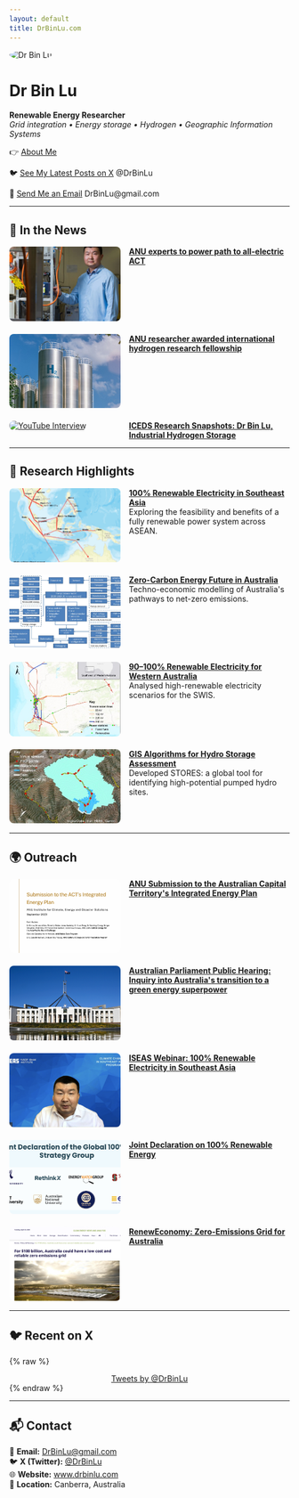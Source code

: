 ```yaml
---
layout: default
title: DrBinLu.com
---
```


<!-- Google Analytics -->
<script async src="https://www.googletagmanager.com/gtag/js?id=G-Q3TG1JXYV3"></script>
<script>
  window.dataLayer = window.dataLayer || [];
  function gtag(){dataLayer.push(arguments);}
  gtag('js', new Date());
  gtag('config', 'G-Q3TG1JXYV3');
</script>


<img src="binlu.jpg" alt="Dr Bin Lu" width="300" style="border-radius: 50%;">

# Dr Bin Lu

**Renewable Energy Researcher**  
*Grid integration • Energy storage • Hydrogen • Geographic Information Systems*

<p style="margin-top: 10px;">
👉 <a href="/about/">About Me</a>
</p>

<p>
🐦 <a href="https://x.com/DrBinLu" target="_blank">See My Latest Posts on X</a> @DrBinLu
</p>

<p>
📧 <a href="mailto:DrBinLu@gmail.com">Send Me an Email</a> DrBinLu@gmail.com
</p>

---

## 📰 In the News

<div style="display: flex; flex-direction: column; gap: 20px;">

  <div style="display: flex; gap: 15px;">
    <div style="flex: 0 0 40%; max-width: 200px;">
      <a href="https://reporter.anu.edu.au/all-stories/anu-experts-to-power-path-to-all-electric-act" target="_blank">
        <img src="/images/act-electrification.jpg" alt="All-electric ACT"
             style="width: 100%; aspect-ratio: 3/2; object-fit: cover; border-radius: 8px;">
      </a>
    </div>
    <div>
      <a href="https://reporter.anu.edu.au/all-stories/anu-experts-to-power-path-to-all-electric-act" target="_blank">
        <strong>ANU experts to power path to all-electric ACT</strong>
      </a>
    </div>
  </div>

  <div style="display: flex; gap: 15px;">
    <div style="flex: 0 0 40%; max-width: 200px;">
      <a href="https://iceds.anu.edu.au/research/research-stories/anu-researcher-awarded-international-hydrogen-research-fellowship" target="_blank">
        <img src="/images/hydrogen-fellowship.jpg" alt="Hydrogen Fellowship"
             style="width: 100%; aspect-ratio: 3/2; object-fit: cover; border-radius: 8px;">
      </a>
    </div>
    <div>
      <a href="https://iceds.anu.edu.au/research/research-stories/anu-researcher-awarded-international-hydrogen-research-fellowship" target="_blank">
        <strong>ANU researcher awarded international hydrogen research fellowship</strong>
      </a>
    </div>
  </div>

  <div style="display: flex; gap: 15px;">
    <div style="flex: 0 0 40%; max-width: 200px;">
      <a href="https://www.youtube.com/watch?v=hQXe41tmgPI" target="_blank">
        <img src="https://img.youtube.com/vi/hQXe41tmgPI/hqdefault.jpg" alt="YouTube Interview"
             style="width: 100%; aspect-ratio: 3/2; object-fit: cover; border-radius: 8px;">
      </a>
    </div>
    <div>
      <a href="https://www.youtube.com/watch?v=hQXe41tmgPI" target="_blank">
        <strong>ICEDS Research Snapshots: Dr Bin Lu, Industrial Hydrogen Storage</strong>
      </a>
    </div>
  </div>

</div>

---

## 🔬 Research Highlights

<div style="display: flex; flex-direction: column; gap: 20px;">

  <div style="display: flex; gap: 15px;">
    <div style="flex: 0 0 40%; max-width: 200px;">
      <a href="https://doi.org/10.1016/j.energy.2021.121387" target="_blank">
        <img src="/images/asean-renewables.jpg" alt="ASEAN renewables"
             style="width: 100%; aspect-ratio: 3/2; object-fit: cover; border-radius: 8px;">
      </a>
    </div>
    <div>
      <a href="https://doi.org/10.1016/j.energy.2021.121387" target="_blank">
        <strong>100% Renewable Electricity in Southeast Asia</strong>
      </a><br>
      Exploring the feasibility and benefits of a fully renewable power system across ASEAN.
    </div>
  </div>

  <div style="display: flex; gap: 15px;">
    <div style="flex: 0 0 40%; max-width: 200px;">
      <a href="https://doi.org/10.1016/j.energy.2020.119678" target="_blank">
        <img src="/images/australia-zero-carbon.jpg" alt="Zero-carbon Australia"
             style="width: 100%; aspect-ratio: 3/2; object-fit: cover; border-radius: 8px;">
      </a>
    </div>
    <div>
      <a href="https://doi.org/10.1016/j.energy.2020.119678" target="_blank">
        <strong>Zero-Carbon Energy Future in Australia</strong>
      </a><br>
      Techno-economic modelling of Australia's pathways to net-zero emissions.
    </div>
  </div>

  <div style="display: flex; gap: 15px;">
    <div style="flex: 0 0 40%; max-width: 200px;">
      <a href="https://doi.org/10.1016/j.energy.2017.01.077" target="_blank">
        <img src="/images/wa-renewables.jpg" alt="WA renewable electricity"
             style="width: 100%; aspect-ratio: 3/2; object-fit: cover; border-radius: 8px;">
      </a>
    </div>
    <div>
      <a href="https://doi.org/10.1016/j.energy.2017.01.077" target="_blank">
        <strong>90–100% Renewable Electricity for Western Australia</strong>
      </a><br>
      Analysed high-renewable electricity scenarios for the SWIS.
    </div>
  </div>

  <div style="display: flex; gap: 15px;">
    <div style="flex: 0 0 40%; max-width: 200px;">
      <a href="https://doi.org/10.1016/j.apenergy.2018.03.177" target="_blank">
        <img src="/images/stores-hydro.jpg" alt="Hydro GIS STORES"
             style="width: 100%; aspect-ratio: 3/2; object-fit: cover; border-radius: 8px;">
      </a>
    </div>
    <div>
      <a href="https://doi.org/10.1016/j.apenergy.2018.03.177" target="_blank">
        <strong>GIS Algorithms for Hydro Storage Assessment</strong>
      </a><br>
      Developed STORES: a global tool for identifying high-potential pumped hydro sites.
    </div>
  </div>

</div>

---



## 🌍 Outreach

<div style="display: flex; flex-direction: column; gap: 20px;">

  <div style="display: flex; gap: 15px;">
    <div style="flex: 0 0 40%; max-width: 200px;">
      <a href="https://iceds.anu.edu.au/files/ANU%20Submission%20to%20the%20ACT%20Integrated%20Energy%20Plan.pdf" target="_blank">
        <img src="/images/anu-submission.png" alt="ANU Submission" style="width: 100%; aspect-ratio: 3/2; object-fit: cover; border-radius: 8px;">
      </a>
    </div>
    <div>
      <a href="https://iceds.anu.edu.au/files/ANU%20Submission%20to%20the%20ACT%20Integrated%20Energy%20Plan.pdf" target="_blank">
        <strong>ANU Submission to the Australian Capital Territory's Integrated Energy Plan</strong>
      </a>
    </div>
  </div>

  <div style="display: flex; gap: 15px;">
    <div style="flex: 0 0 40%; max-width: 200px;">
      <a href="https://www.aph.gov.au/DocumentStore.ashx?hearingid=30772&submissions=false" target="_blank">
        <img src="/images/aph.png" alt="Australian Parliament Hearing" style="width: 100%; aspect-ratio: 3/2; object-fit: cover; border-radius: 8px;">
      </a>
    </div>
    <div>
      <a href="https://www.aph.gov.au/Parliamentary_Business/Hansard/Hansard_Display?bid=committees/commjnt/26740/&sid=0008" target="_blank">
        <strong>Australian Parliament Public Hearing: Inquiry into Australia's transition to a green energy superpower</strong>
      </a>
    </div>
  </div>

  <div style="display: flex; gap: 15px;">
    <div style="flex: 0 0 40%; max-width: 200px;">
      <a href="https://www.iseas.edu.sg/media/event-highlights/webinar-on-100-renewable-electricity-in-southeast-asia/" target="_blank">
        <img src="/images/iseas-webinar.png" alt="ISEAS Webinar" style="width: 100%; aspect-ratio: 3/2; object-fit: cover; border-radius: 8px;">
      </a>
    </div>
    <div>
      <a href="https://www.iseas.edu.sg/media/event-highlights/webinar-on-100-renewable-electricity-in-southeast-asia/" target="_blank">
        <strong>ISEAS Webinar: 100% Renewable Electricity in Southeast Asia</strong>
      </a>
    </div>
  </div>

  <div style="display: flex; gap: 15px;">
    <div style="flex: 0 0 40%; max-width: 200px;">
      <a href="https://www.rethinkx.com/joint-declaration" target="_blank">
        <img src="/images/joint-declaration.png" alt="Joint Declaration" style="width: 100%; aspect-ratio: 3/2; object-fit: cover; border-radius: 8px;">
      </a>
    </div>
    <div>
      <a href="https://www.rethinkx.com/joint-declaration" target="_blank">
        <strong>Joint Declaration on 100% Renewable Energy</strong>
      </a>
    </div>
  </div>

  <div style="display: flex; gap: 15px;">
    <div style="flex: 0 0 40%; max-width: 200px;">
      <a href="https://reneweconomy.com.au/for-100-billion-australia-could-have-a-low-cost-and-reliable-zero-emissions-grid/amp/" target="_blank">
        <img src="/images/reneweconomy.png" alt="RenewEconomy" style="width: 100%; aspect-ratio: 3/2; object-fit: cover; border-radius: 8px;">
      </a>
    </div>
    <div>
      <a href="https://reneweconomy.com.au/for-100-billion-australia-could-have-a-low-cost-and-reliable-zero-emissions-grid/amp/" target="_blank">
        <strong>RenewEconomy: Zero-Emissions Grid for Australia</strong>
      </a>
    </div>
  </div>

</div>


---


## 🐦 Recent on X

{% raw %}
<div style="text-align: center; margin-top: 1em;">
  <a class="twitter-timeline" data-height="600" href="https://x.com/DrBinLu?ref_src=twsrc%5Etfw">Tweets by @DrBinLu</a>
  <script async src="https://platform.twitter.com/widgets.js" charset="utf-8"></script>
</div>
{% endraw %}



---


## 📬 Contact

<p>
📧 <strong>Email:</strong> <a href="mailto:DrBinLu@gmail.com">DrBinLu@gmail.com</a><br>
🐦 <strong>X (Twitter):</strong> <a href="https://x.com/DrBinLu" target="_blank">@DrBinLu</a><br>
🌐 <strong>Website:</strong> <a href="https://www.drbinlu.com" target="_blank">www.drbinlu.com</a><br>
📍 <strong>Location:</strong> Canberra, Australia
</p>
